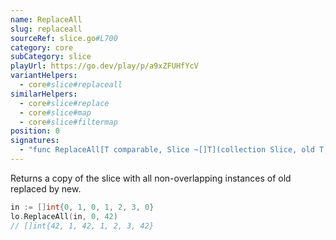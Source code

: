```yaml
---
name: ReplaceAll
slug: replaceall
sourceRef: slice.go#L700
category: core
subCategory: slice
playUrl: https://go.dev/play/p/a9xZFUHfYcV
variantHelpers:
  - core#slice#replaceall
similarHelpers:
  - core#slice#replace
  - core#slice#map
  - core#slice#filtermap
position: 0
signatures:
  - "func ReplaceAll[T comparable, Slice ~[]T](collection Slice, old T, nEw T) Slice"
---
```


Returns a copy of the slice with all non-overlapping instances of old replaced by new.

```go
in := []int{0, 1, 0, 1, 2, 3, 0}
lo.ReplaceAll(in, 0, 42)
// []int{42, 1, 42, 1, 2, 3, 42}
```


